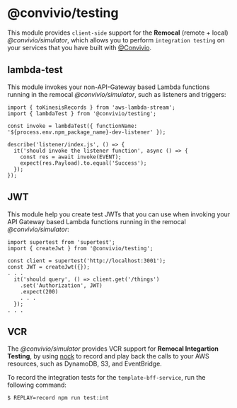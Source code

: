 # @convivio/testing

This module provides `client-side` support for the __Remocal__ (remote + local) _@convivio/simulator_, which allows you to perform `integration testing` on your services that you have built with [@Convivio](https://github.com/jgilbert01/convivio).

## lambda-test
This module invokes your non-API-Gateway based Lambda functions running in the remocal _@convivio/simulator_, such as listeners and triggers:

```
import { toKinesisRecords } from 'aws-lambda-stream';
import { lambdaTest } from '@convivio/testing';

const invoke = lambdaTest({ functionName: '${process.env.npm_package_name}-dev-listener' });

describe('listener/index.js', () => {
  it('should invoke the listener function', async () => {
    const res = await invoke(EVENT);
    expect(res.Payload).to.equal('Success');
  });
});

```

## JWT
This module help you create test JWTs that you can use when invoking your API Gateway based Lambda functions running in the remocal _@convivio/simulator_:

```
import supertest from 'supertest';
import { createJwt } from '@convivio/testing';

const client = supertest('http://localhost:3001');
const JWT = createJwt({});
. . .
  it('should query', () => client.get('/things')
    .set('Authorization', JWT)
    .expect(200)
    . . .
  });
. . .
```

## VCR
The _@convivio/simulator_ provides VCR support for __Remocal Integartion Testing__, by using [nock](https://www.npmjs.com/package/nock#nock-back) to record and play back the calls to your AWS resources, such as DynamoDB, S3, and EventBridge.

To record the integration tests for the `template-bff-service`, run the following command:

```
$ REPLAY=record npm run test:int
```

